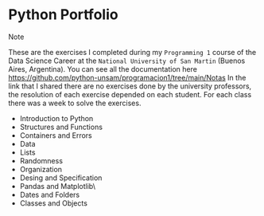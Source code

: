 # Python Portfolio
> [!NOTE]
> These are the exercises I completed during my `Programming 1` course of the Data Science Career at the `National University of San Martin` (Buenos Aires, Argentina).
> You can see all the documentation here https://github.com/python-unsam/programacion1/tree/main/Notas
> In the link that I shared there are no exercises done by the university professors, the resolution of each exercise depended on each student. For each class there was a week to solve the exercises.
+ Introduction to Python
+ Structures and Functions
+ Containers and Errors
+ Data
+ Lists
+ Randomness
+ Organization
+ Desing and Specification
+ Pandas and Matplotlib\
+ Dates and Folders
+ Classes and Objects





